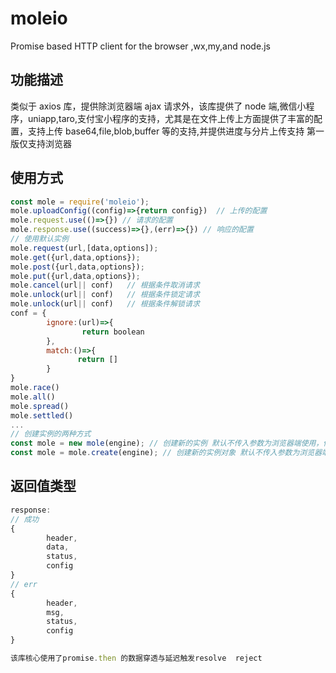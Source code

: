 # moleio

Promise based HTTP client for the browser ,wx,my,and node.js

## 功能描述

类似于 axios 库，提供除浏览器端 ajax 请求外，该库提供了 node 端,微信小程序，uniapp,taro,支付宝小程序的支持，尤其是在文件上传上方面提供了丰富的配置，支持上传 base64,file,blob,buffer 等的支持,并提供进度与分片上传支持
第一版仅支持浏览器
## 使用方式

```js
const mole = require('moleio');
mole.uploadConfig((config)=>{return config})  // 上传的配置
mole.request.use(()=>{}) // 请求的配置
mole.response.use((success)=>{},(err)=>{}) // 响应的配置
// 使用默认实例
mole.request(url,[data,options]);
mole.get({url,data,options});
mole.post({url,data,options});
mole.put({url,data,options});
mole.cancel(url|| conf)   // 根据条件取消请求
mole.unlock(url|| conf)   // 根据条件锁定请求
mole.unlock(url|| conf)   // 根据条件解锁请求
conf = {
        ignore:(url)=>{
                return boolean
        },
        match:()=>{
               return []
        }
}
mole.race()
mole.all()
mole.spread()
mole.settled() 
...
// 创建实例的两种方式
const mole = new mole(engine); // 创建新的实例 默认不传入参数为浏览器端使用，传入 node,wx,my,taro ...可更换请求环境
const mole = mole.create(engine); // 创建新的实例对象 默认不传入参数为浏览器端使用，传入 node,wx,my,taro ...可更换请求环境

```

## 返回值类型

```js
response:
// 成功
{
        header,
        data,
        status,
        config
}
// err
{
        header,
        msg,
        status,
        config
}

```

```js
该库核心使用了promise.then 的数据穿透与延迟触发resolve  reject 

```

